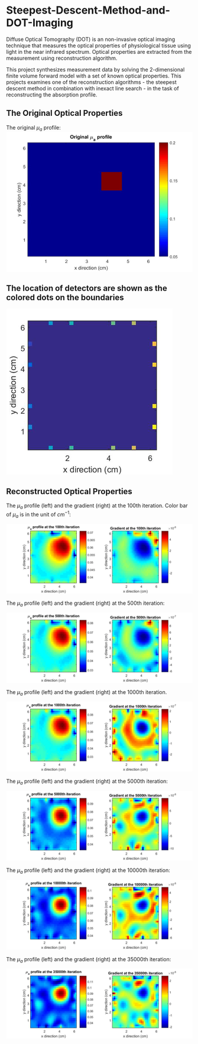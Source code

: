 # Steepest-Descent-Method-and-DOT-Imaging

Diffuse Optical Tomography (DOT) is an non-invasive optical imaging technique that measures the optical properties of physiological tissue using light in the near infrared spectrum. Optical properties are extracted from the measurement using reconstruction algorithm.

This project synthesizes measurement data by solving the 2-dimensional finite volume forward model with a set of known optical properties. This projects examines one of the reconstruction algorithms - the steepest descent method in combination with inexact line search - in the task of reconstructing the absorption profile.


## The Original Optical Properties

The original $\mu_a$ profile:
![original_mua](original_mua.jpg)

## The location of detectors are shown as the colored dots on the boundaries

![detector_loc](detector_loc.jpg)

## Reconstructed Optical Properties

The $\mu_a$ profile (left) and the gradient (right) at the 100th iteration. Color bar of $\mu_a$ is in the unit of $cm^{-1}$:

![mua_grad_iter_100](mua_grad_iter_100.jpg)

The $\mu_a$ profile (left) and the gradient (right) at the 500th iteration:

![mua_grad_iter_500](mua_grad_iter_500.jpg)

The $\mu_a$ profile (left) and the gradient (right) at the 1000th iteration.

![mua_grad_iter_1000](mua_grad_iter_1000.jpg)

The $\mu_a$ profile (left) and the gradient (right) at the 5000th iteration:

![mua_grad_iter_5000](mua_grad_iter_5000.jpg)

The $\mu_a$ profile (left) and the gradient (right) at the 10000th iteration:

![mua_grad_iter_10000](mua_grad_iter_10000.jpg)

The $\mu_a$ profile (left) and the gradient (right) at the 35000th iteration:

![mua_grad_iter_35000](mua_grad_iter_35000.jpg)
